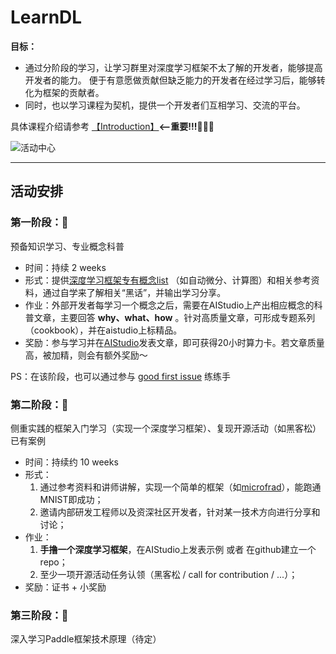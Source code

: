 # LearnDL

**目标：** 
* 通过分阶段的学习，让学习群里对深度学习框架不太了解的开发者，能够提高开发者的能力。 便于有意愿做贡献但缺乏能力的开发者在经过学习后，能够转化为框架的贡献者。
* 同时，也以学习课程为契机，提供一个开发者们互相学习、交流的平台。

具体课程介绍请参考 [【Introduction】](https://github.com/sunzhongkai588/LearnDL/blob/main/Introduction.md)**<--重要!!!**🌟🌟🌟


![活动中心](https://user-images.githubusercontent.com/70642955/222437092-ecc3a44a-d982-40b5-99f6-29bff2d12e29.jpg)








--------
## 活动安排


### 第一阶段：🧐
预备知识学习、专业概念科普
* 时间：持续 2 weeks
* 形式：提供[深度学习框架专有概念list](https://github.com/sunzhongkai588/LearnDL/blob/main/深度学习概念清单.md) （如自动微分、计算图）和相关参考资料，通过自学来了解相关“黑话”，并输出学习分享。
* 作业：外部开发者每学习一个概念之后，需要在AIStudio上产出相应概念的科普文章，主要回答 **why、what、how** 。针对高质量文章，可形成专题系列（cookbook），并在aistudio上标精品。
* 奖励：参与学习并在[AIStudio](https://aistudio.baidu.com/aistudio/index)发表文章，即可获得20小时算力卡。若文章质量高，被加精，则会有额外奖励～

PS：在该阶段，也可以通过参与 [good first issue](https://github.com/PaddlePaddle/community/tree/master/pfcc#good-first-issue) 练练手

### 第二阶段：🤩
侧重实践的框架入门学习（实现一个深度学习框架）、复现开源活动（如黑客松）已有案例
* 时间：持续约 10 weeks
* 形式：
   1. 通过参考资料和讲师讲解，实现一个简单的框架（如[microfrad](https://github.com/karpathy/micrograd)），能跑通MNIST即成功；
   2. 邀请内部研发工程师以及资深社区开发者，针对某一技术方向进行分享和讨论；
* 作业：
   1. **手撸一个深度学习框架**，在AIStudio上发表示例 或者 在github建立一个repo；
   2. 至少一项开源活动任务认领（黑客松 / call for contribution / ...）；
* 奖励：证书 + 小奖励

### 第三阶段：🥳
深入学习Paddle框架技术原理（待定）
